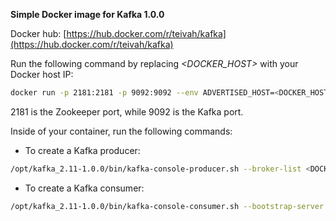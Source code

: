 **Simple Docker image for Kafka 1.0.0**

Docker hub: [https://hub.docker.com/r/teivah/kafka](https://hub.docker.com/r/teivah/kafka) 

Run the following command by replacing _<DOCKER_HOST>_ with your Docker host IP:
```bash
docker run -p 2181:2181 -p 9092:9092 --env ADVERTISED_HOST=<DOCKER_HOST> --env ADVERTISED_PORT=9092 spotify/kafka
```

2181 is the Zookeeper port, while 9092 is the Kafka port.

Inside of your container, run the following commands:

* To create a Kafka producer:

```bash
/opt/kafka_2.11-1.0.0/bin/kafka-console-producer.sh --broker-list <DOCKER_HOST>:9092 --topic test
```

* To create a Kafka consumer:

```bash
/opt/kafka_2.11-1.0.0/bin/kafka-console-consumer.sh --bootstrap-server <DOCKER_HOST>:9092 --topic test
```